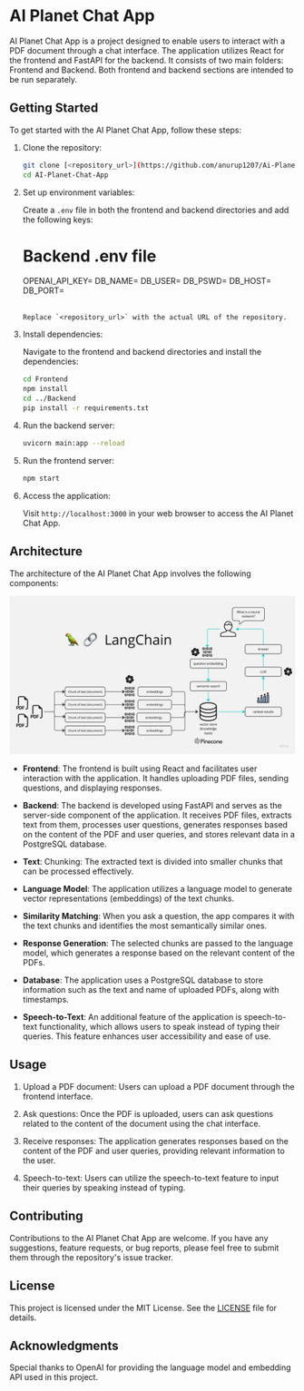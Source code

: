 # AI Planet Chat App

AI Planet Chat App is a project designed to enable users to interact with a PDF document through a chat interface. The application utilizes React for the frontend and FastAPI for the backend. It consists of two main folders: Frontend and Backend. Both frontend and backend sections are intended to be run separately.

## Getting Started

To get started with the AI Planet Chat App, follow these steps:

1. Clone the repository:

   ```bash
   git clone [<repository_url>](https://github.com/anurup1207/Ai-Planet-Assignment.git)
   cd AI-Planet-Chat-App
   ```

2. Set up environment variables:

   Create a `.env` file in both the frontend and backend directories and add the following keys:


   # Backend .env file
   OPENAI_API_KEY=
   DB_NAME=
   DB_USER=
   DB_PSWD=
   DB_HOST=
   DB_PORT=
   ```

   Replace `<repository_url>` with the actual URL of the repository.

3. Install dependencies:

   Navigate to the frontend and backend directories and install the dependencies:

   ```bash
   cd Frontend
   npm install
   cd ../Backend
   pip install -r requirements.txt
   ```

4. Run the backend server:

   ```bash
   uvicorn main:app --reload
   ```

5. Run the frontend server:

   ```bash
   npm start
   ```

6. Access the application:

   Visit `http://localhost:3000` in your web browser to access the AI Planet Chat App.

## Architecture

The architecture of the AI Planet Chat App involves the following components:

![AI Planet Chat App](./Images/LangChain.jpg)

- **Frontend**: The frontend is built using React and facilitates user interaction with the application. It handles uploading PDF files, sending questions, and displaying responses.

- **Backend**: The backend is developed using FastAPI and serves as the server-side component of the application. It receives PDF files, extracts text from them, processes user questions, generates responses based on the content of the PDF and user queries, and stores relevant data in a PostgreSQL database.

- **Text**: Chunking: The extracted text is divided into smaller chunks that can be processed effectively.

- **Language Model**: The application utilizes a language model to generate vector representations (embeddings) of the text chunks.

- **Similarity Matching**: When you ask a question, the app compares it with the text chunks and identifies the most semantically similar ones.

- **Response Generation**: The selected chunks are passed to the language model, which generates a response based on the relevant content of the PDFs.
- **Database**: The application uses a PostgreSQL database to store information such as the text and name of uploaded PDFs, along with timestamps.

- **Speech-to-Text**: An additional feature of the application is speech-to-text functionality, which allows users to speak instead of typing their queries. This feature enhances user accessibility and ease of use.

## Usage

1. Upload a PDF document: Users can upload a PDF document through the frontend interface.

2. Ask questions: Once the PDF is uploaded, users can ask questions related to the content of the document using the chat interface.

3. Receive responses: The application generates responses based on the content of the PDF and user queries, providing relevant information to the user.

4. Speech-to-text: Users can utilize the speech-to-text feature to input their queries by speaking instead of typing.

## Contributing

Contributions to the AI Planet Chat App are welcome. If you have any suggestions, feature requests, or bug reports, please feel free to submit them through the repository's issue tracker.

## License

This project is licensed under the MIT License. See the [LICENSE](LICENSE) file for details.

## Acknowledgments

Special thanks to OpenAI for providing the language model and embedding API used in this project.

